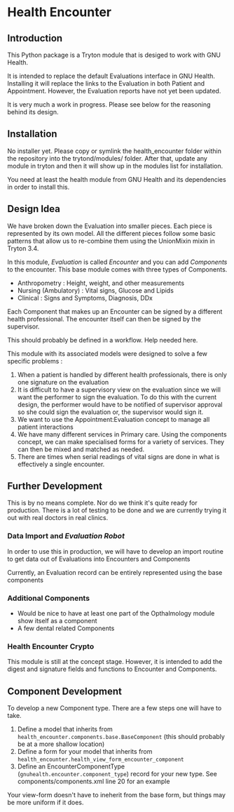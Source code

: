 # Health Encounter

## Introduction

This Python package is a Tryton module that is desiged to work with GNU Health.

It is intended to replace the default Evaluations interface in GNU Health.
Installing it will replace the links to the Evaluation in both Patient and 
Appointment. However, the Evaluation reports have not yet been updated. 

It is very much a work in progress. Please see below for the reasoning behind 
its design. 

## Installation

No installer yet. Please copy or symlink the health_encounter folder within the
repository into the trytond/modules/ folder. After that, update any module in
tryton and then it will show up in the modules list for installation.

You need at least the health module from GNU Health and its dependencies in
order to install this.

## Design Idea

We have broken down the Evaluation into smaller pieces. Each piece is represented by its own model. All the different pieces follow some basic patterns that allow us to re-combine them using the UnionMixin mixin in Tryton 3.4.

In this module, *Evaluation* is called *Encounter* and you can add *Components* to the encounter. This base module comes with three types of Components. 

* Anthropometry : Height, weight, and other measurements
* Nursing (Ambulatory) : Vital signs, Glucose and Lipids
* Clinical : Signs and Symptoms, Diagnosis, DDx

Each Component that makes up an Encounter can be signed by a different health professional. The encounter itself can then be signed by the supervisor.

This should probably be defined in a workflow. Help needed here.

This module with its associated models were designed to solve a few specific 
problems : 

1. When a patient is handled by different health professionals, there is only 
one signature on the evaluation
2. It is difficult to have a supervisory view on the evaluation since we will 
want the performer to sign the evaluation. To do this with the current design, the performer would have to be notified of supervisor approval so she could sign
the evaluation or, the supervisor would sign it.
3. We want to use the Appointment:Evaluation concept to manage all patient interactions
4. We have many different services in Primary care. Using the components concept, we can make specialised forms for a variety of services. They can then be mixed and matched as needed.
5. There are times when serial readings of vital signs are done in what is effectively a single encounter.

## Further Development

This is by no means complete. Nor do we think it's quite ready for production. There is a lot of testing to be done and we are currently trying it out with real doctors in real clinics. 


### Data Import and *Evaluation Robot*

In order to use this in production, we will have to develop an import routine to get data out of Evaluations into Encounters and Components

Currently, an Evaluation record can be entirely represented using the base components

### Additional Components

* Would be nice to have at least one part of the Opthalmology module show itself as a component
* A few dental related Components

### Health Encounter Crypto

This module is still at the concept stage. However, it is intended to add the digest and signature fields and functions to Encounter and Components.

## Component Development

To develop a new Component type. There are a few steps one will have to take. 

1. Define a model that inherits from `health_encounter.components.base.BaseComponent` (this should probably be at a more shallow location)
2. Define a form for your model that inherits from `health_encounter.health_view_form_encounter_component`
3. Define an EncounterComponentType (`gnuhealth.encounter.component_type`) record for your new type. See components/components.xml line 20 for an example

Your view-form doesn't have to ineherit from the base form, but things may be more uniform if it does.
